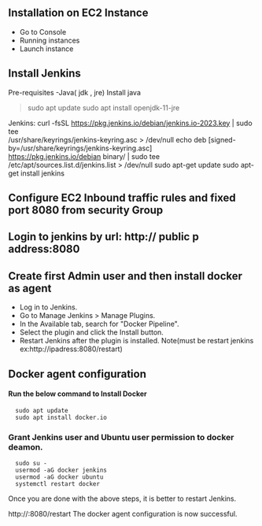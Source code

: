 ## Installation on EC2 Instance
- Go to Console
- Running instances
- Launch instance

## Install Jenkins
Pre-requisites
-Java( jdk , jre)
Install java
>sudo apt update
>sudo apt install openjdk-11-jre

Jenkins:
      curl -fsSL https://pkg.jenkins.io/debian/jenkins.io-2023.key | sudo tee \
      /usr/share/keyrings/jenkins-keyring.asc > /dev/null
      echo deb [signed-by=/usr/share/keyrings/jenkins-keyring.asc] \
      https://pkg.jenkins.io/debian binary/ | sudo tee \
      /etc/apt/sources.list.d/jenkins.list > /dev/null
sudo apt-get update
sudo apt-get install jenkins

## Configure EC2 Inbound traffic rules and fixed port 8080 from security Group 
## Login to jenkins by url: http:// public p address:8080 
## Create first Admin user and then install docker as agent
- Log in to Jenkins.
- Go to Manage Jenkins > Manage Plugins.
- In the Available tab, search for "Docker Pipeline".
- Select the plugin and click the Install button.
- Restart Jenkins after the plugin is installed.
  Note(must be restart jenkins ex:http://ipadress:8080/restart)

## Docker agent configuration
#### Run the below command to Install Docker
      sudo apt update
      sudo apt install docker.io

### Grant Jenkins user and Ubuntu user permission to docker deamon.
      sudo su - 
      usermod -aG docker jenkins
      usermod -aG docker ubuntu
      systemctl restart docker

Once you are done with the above steps, it is better to restart Jenkins.

http://<ec2-instance-public-ip>:8080/restart
The docker agent configuration is now successful.